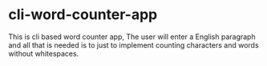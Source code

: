 # cli-word-counter-app
This is cli based word counter app, The user will enter a English paragraph and all that is needed is to just to implement counting characters and words without whitespaces.
